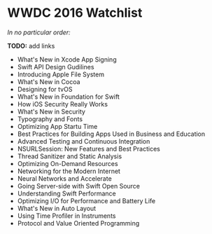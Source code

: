 # WWDC 2016 Watchlist

_In no particular order:_

**TODO:** add links

- What's New in Xcode App Signing
- Swift API Design Gudilines
- Introducing Apple File System
- What's New in Cocoa
- Designing for tvOS
- What's New in Foundation for Swift
- How iOS Security Really Works
- What's New in Security
- Typography and Fonts
- Optimizing App Startu Time
- Best Practices for Building Apps Used in Business and Education
- Advanced Testing and Continuous Integration
- NSURLSession: New Features and Best Practices
- Thread Sanitizer and Static Analysis
- Optimizing On-Demand Resources
- Networking for the Modern Internet
- Neural Networks and Accelerate
- Going Server-side with Swift Open Source
- Understanding Swift Performance
- Optimizing I/O for Performance and Battery Life
- What's New in Auto Layout
- Using Time Profiler in Instruments
- Protocol and Value Oriented Programming
